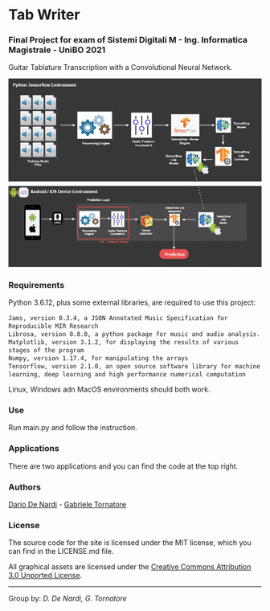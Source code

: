 # Tab Writer

### Final Project for exam of Sistemi Digitali M - Ing. Informatica Magistrale - UniBO 2021

Guitar Tablature Transcription with a Convolutional Neural Network.

![Main Emotions](/DeNardi-Tornatore/logical_architecture.jpg)

### Requirements

Python 3.6.12, plus some external libraries, are required to use this project:
```
Jams, version 0.3.4, a JSON Annotated Music Specification for Reproducible MIR Research
Librosa, version 0.8.0, a python package for music and audio analysis.
Matplotlib, version 3.1.2, for displaying the results of various stages of the program
Numpy, version 1.17.4, for manipulating the arrays
Tensorflow, version 2.1.0, an open source software library for machine learning, deep learning and high performance numerical computation
```
Linux, Windows adn MacOS environments should both work.

### Use

Run main.py and follow the instruction.

### Applications

There are two applications and you can find the code at the top right.

### Authors
[Dario De Nardi](https://github.com/dariodenardi) - 
[Gabriele Tornatore](https://github.com/it9tst)

### License

The source code for the site is licensed under the MIT license, which you can find in
the LICENSE.md file.

All graphical assets are licensed under the
[Creative Commons Attribution 3.0 Unported License](https://creativecommons.org/licenses/by/3.0/).

---
Group by:
*D. De Nardi, G. Tornatore*
